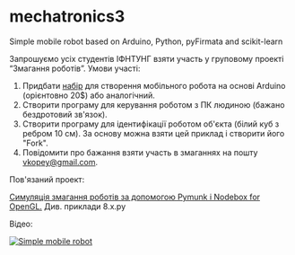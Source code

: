 # mechatronics3
Simple mobile robot based on Arduino, Python, pyFirmata and scikit-learn

Запрошуємо усіх студентів ІФНТУНГ взяти участь у груповому проекті “Змагання роботів”.
Умови участі:
1. Придбати [набір](https://aliexpress.ru/item/1005001691086196.html?_ga=2.74625243.837910971.1631538195-664024085.1600333966&_gac=1.262350334.1629567377.CjwKCAjwyIKJBhBPEiwAu7zll_QOlD7N9O3K381YKIuO7hdMGEjnvWDNH2Cyt2JTx95HYIYrlvTM7RoCZewQAvD_BwE&item_id=1005001691086196&sku_id=12000017161326281&spm=a2g39.orderlist.0.0.6ccd4aa6Xbl7UZ) для створення мобільного робота на основі Arduino (орієнтовно 20$) або аналогічний.
2. Створити програму для керування роботом з ПК людиною (бажано бездротовий зв'язок).
3. Створити програму для ідентифікації роботом об'єкта (білий куб з ребром 10 см). За основу можна взяти цей приклад і створити його "Fork".
4. Повідомити про бажання взяти участь в змаганнях на пошту vkopey@gmail.com.

Пов'язаний проект:

[Симуляція змагання роботів за допомогою Pymunk і Nodebox for OpenGL.](https://github.com/vkopey/Pymunk_Nodebox_Examples) Див. приклади 8.x.py

Відео:

[![Simple mobile robot](https://img.youtube.com/vi/v-3aYALHgrE/0.jpg)](https://www.youtube.com/watch?v=v-3aYALHgrE)
